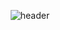 <div align="center">

  ![header](https://capsule-render.vercel.app/api?type=Waving&height=200&section=header&text=YooSeungmin&fontColor=ffffff&fontSize=70&animation=fadeIn&fontAlignY=55)

</div>

<!--
**dnjfht/dnjfht** is a ✨ _special_ ✨ repository because its `README.md` (this file) appears on your GitHub profile.

Here are some ideas to get you started:

- 🔭 I’m currently working on ...
- 🌱 I’m currently learning ...
- 👯 I’m looking to collaborate on ...
- 🤔 I’m looking for help with ...
- 💬 Ask me about ...
- 📫 How to reach me: ...
- 😄 Pronouns: ...
- ⚡ Fun fact: ...
-->
